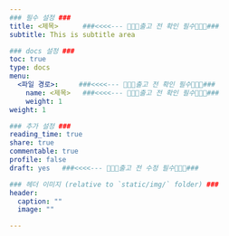```yaml
---
### 필수 설정 ###
title: <제목>      ###<<<<--- 🚨🚨🚨출고 전 확인 필수🚨🚨🚨###
subtitle: This is subtitle area

### docs 설정 ###
toc: true
type: docs
menu:
  <파일 경로>:     ###<<<<--- 🚨🚨🚨출고 전 확인 필수🚨🚨🚨###
    name: <제목>   ###<<<<--- 🚨🚨🚨출고 전 확인 필수🚨🚨🚨###
    weight: 1
weight: 1

### 추가 설정 ###
reading_time: true
share: true 
commentable: true
profile: false
draft: yes   ###<<<<--- 🚨🚨🚨출고 전 수정 필수🚨🚨🚨###

### 헤더 이미지 (relative to `static/img/` folder) ###
header:
  caption: ""
  image: ""

---
```


